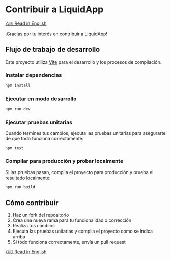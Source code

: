 # Contribuir a LiquidApp

[🇬🇧 Read in English](CONTRIBUTING.md)

¡Gracias por tu interés en contribuir a LiquidApp!

## Flujo de trabajo de desarrollo

Este proyecto utiliza [Vite](https://vitejs.dev/) para el desarrollo y los procesos de compilación.

### Instalar dependencias
```bash
npm install
```

### Ejecutar en modo desarrollo
```bash
npm run dev
```

### Ejecutar pruebas unitarias
Cuando termines tus cambios, ejecuta las pruebas unitarias para asegurarte de que todo funciona correctamente:
```bash
npm test
```

### Compilar para producción y probar localmente
Si las pruebas pasan, compila el proyecto para producción y prueba el resultado localmente:
```bash
npm run build
```

## Cómo contribuir
1. Haz un fork del repositorio
2. Crea una nueva rama para tu funcionalidad o corrección
3. Realiza tus cambios
4. Ejecuta las pruebas unitarias y compila el proyecto como se indica arriba
5. Si todo funciona correctamente, envía un pull request

[🇬🇧 Read in English](CONTRIBUTING.md)
